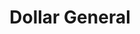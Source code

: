 ---
title: "Dollar General"
url: /indianapolis/dollar-general-north-shadeland-avenue-2/
shop: variety store
---